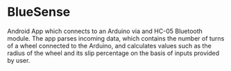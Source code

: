 # BlueSense

Android App which connects to an Arduino via and HC-05 Bluetooth module. The app parses incoming data, which contains the number of turns of a wheel connected to the Arduino, and calculates values such as the radius of the wheel and its slip percentage on the basis of inputs provided by user. 

